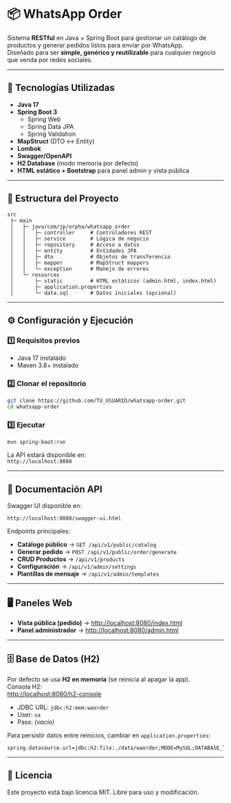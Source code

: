 # 📦 WhatsApp Order

Sistema **RESTful** en Java + Spring Boot para gestionar un catálogo de productos y generar pedidos listos para enviar por WhatsApp.  
Diseñado para ser **simple, genérico y reutilizable** para cualquier negocio que venda por redes sociales.

---

## 🚀 Tecnologías Utilizadas
- **Java 17**
- **Spring Boot 3**
  - Spring Web
  - Spring Data JPA
  - Spring Validation
- **MapStruct** (DTO ↔ Entity)
- **Lombok**
- **Swagger/OpenAPI**
- **H2 Database** (modo memoria por defecto)
- **HTML estático + Bootstrap** para panel admin y vista pública

---

## 📂 Estructura del Proyecto
```
src
 ├─ main
 │   ├─ java/com/jp/orpha/whatsapp_order
 │   │   ├─ controller     # Controladores REST
 │   │   ├─ service        # Lógica de negocio
 │   │   ├─ repository     # Acceso a datos
 │   │   ├─ entity         # Entidades JPA
 │   │   ├─ dto            # Objetos de transferencia
 │   │   ├─ mapper         # MapStruct mappers
 │   │   └─ exception      # Manejo de errores
 │   └─ resources
 │       ├─ static         # HTML estáticos (admin.html, index.html)
 │       ├─ application.properties
 │       └─ data.sql       # Datos iniciales (opcional)
```

---

## ⚙️ Configuración y Ejecución

### 1️⃣ Requisitos previos
- Java 17 instalado  
- Maven 3.8+ instalado  

### 2️⃣ Clonar el repositorio
```bash
git clone https://github.com/TU_USUARIO/whatsapp-order.git
cd whatsapp-order
```

### 3️⃣ Ejecutar
```bash
mvn spring-boot:run
```
La API estará disponible en:  
`http://localhost:8080`

---

## 📖 Documentación API
Swagger UI disponible en:
```
http://localhost:8080/swagger-ui.html
```

Endpoints principales:
- **Catálogo público** → `GET /api/v1/public/catalog`
- **Generar pedido** → `POST /api/v1/public/order/generate`
- **CRUD Productos** → `/api/v1/products`
- **Configuración** → `/api/v1/admin/settings`
- **Plantillas de mensaje** → `/api/v1/admin/templates`

---

## 🖥 Paneles Web
- **Vista pública (pedido)** → [http://localhost:8080/index.html](http://localhost:8080/index.html)  
- **Panel administrador** → [http://localhost:8080/admin.html](http://localhost:8080/admin.html)  

---

## 🗄 Base de Datos (H2)
Por defecto se usa **H2 en memoria** (se reinicia al apagar la app).  
Consola H2:  
[http://localhost:8080/h2-console](http://localhost:8080/h2-console)  
- JDBC URL: `jdbc:h2:mem:waorder`
- User: `sa`
- Pass: *(vacío)*

Para persistir datos entre reinicios, cambiar en `application.properties`:
```properties
spring.datasource.url=jdbc:h2:file:./data/waorder;MODE=MySQL;DATABASE_TO_LOWER=TRUE;DB_CLOSE_DELAY=-1
```

---

## 📜 Licencia
Este proyecto está bajo licencia MIT. Libre para uso y modificación.
